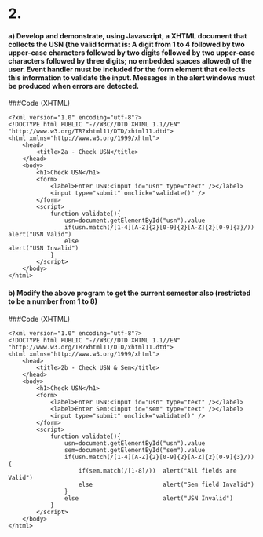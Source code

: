 # 2. 
#### a) Develop and demonstrate, using Javascript, a XHTML document that collects the USN (the valid format is: A digit from 1 to 4 followed by two upper-case characters followed by two digits followed by two upper-case characters followed by three digits; no embedded spaces allowed) of the user. Event handler must be included for the form element that collects this information to validate the input. Messages in the alert windows must be produced when errors are detected.
###Code (XHTML)
```xhtml
<?xml version="1.0" encoding="utf-8"?>
<!DOCTYPE html PUBLIC "-//W3C//DTD XHTML 1.1//EN" "http://www.w3.org/TR?xhtml11/DTD/xhtml11.dtd">
<html xmlns="http://www.w3.org/1999/xhtml">
	<head>
		<title>2a - Check USN</title>
	</head>
	<body>
		<h1>Check USN</h1>
		<form>
			<label>Enter USN:<input id="usn" type="text" /></label>
			<input type="submit" onclick="validate()" />
		</form>
		<script>
			function validate(){
				usn=document.getElementById("usn").value
				if(usn.match(/[1-4][A-Z]{2}[0-9]{2}[A-Z]{2}[0-9]{3}/))	alert("USN Valid")
				else													alert("USN Invalid")
			}
		</script>
	</body>
</html>
```
#### b) Modify the above program to get the current semester also (restricted to be a number from 1 to 8)
###Code (XHTML)
```xhtml
<?xml version="1.0" encoding="utf-8"?>
<!DOCTYPE html PUBLIC "-//W3C//DTD XHTML 1.1//EN" "http://www.w3.org/TR?xhtml11/DTD/xhtml11.dtd">
<html xmlns="http://www.w3.org/1999/xhtml">
	<head>
		<title>2b - Check USN & Sem</title>
	</head>
	<body>
		<h1>Check USN</h1>
		<form>
			<label>Enter USN:<input id="usn" type="text" /></label>
			<label>Enter Sem:<input id="sem" type="text" /></label>
			<input type="submit" onclick="validate()" />
		</form>
		<script>
			function validate(){
				usn=document.getElementById("usn").value
				sem=document.getElementById("sem").value
				if(usn.match(/[1-4][A-Z]{2}[0-9]{2}[A-Z]{2}[0-9]{3}/)){
					if(sem.match(/[1-8]/))	alert("All fields are Valid")
					else					alert("Sem field Invalid")
				}
				else						alert("USN Invalid")
			}
		</script>
	</body>
</html>
```
